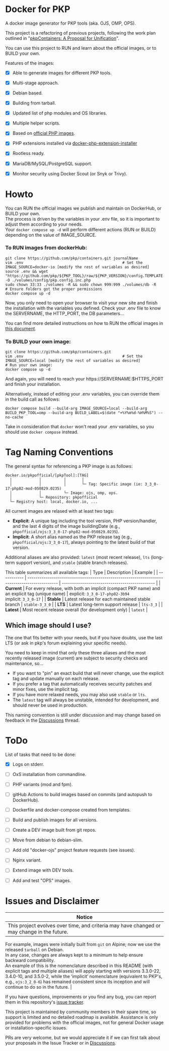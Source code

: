 # Docker for PKP

A docker image generator for PKP tools (aka. OJS, OMP, OPS).

This project is a refactoring of previous projects, following the work plan outlined in "[pkpContainers: A Proposal for Unification](https://docs.google.com/document/d/1hl3c6PYQgOZWWtwHk2siBTUj3WC6fzrv9hCp7F1jDGQ/edit?usp=sharing)".

You can use this project to RUN and learn about the official images, or to BUILD your own.  

Features of the images:
- [x] Able to generate images for different PKP tools.
- [x] Multi-stage approach.
- [x] Debian based.
- [x] Building from tarball.
- [x] Updated list of php modules and OS libraries.
- [x] Multiple helper scripts.
- [x] Based on [official PHP images](https://hub.docker.com/_/php/).
- [x] PHP extensions installed via [docker-php-extension-installer](https://github.com/mlocati/docker-php-extension-installer)
- [x] Rootless ready.
- [x] MariaDB/MySQL/PostgreSQL support.
- [x] Monitor security using Docker Scout (or Snyk or Trivy).


# Howto

You can RUN the official images we publish and maintain on DockerHub, or BUILD your own.  
The process is driven by the variables in your .env file, so it is important to adjust them according to your needs.  
Your `docker compose up -d` will perform different actions (RUN or BUILD) depending on the value of IMAGE_SOURCE.

### To RUN images from dockerHub:

```
git clone https://github.com/pkp/containers.git journalName
vim .env                         					# Set the IMAGE_SOURCE=docker-io [modify the rest of variables as desired]
source .env && wget "https://github.com/pkp/${PKP_TOOL}/raw/${PKP_VERSION}/config.TEMPLATE.inc.php" -O ./volumes/config/pkp.config.inc.php
sudo chown 33:33 ./volumes -R && sudo chown 999:999 ./volumes/db -R	    # Ensure folders got the proper permissions
docker compose up -d
```

Now, you only need to open your browser to visit your new site and finish the installation with the variables you defined.
Check your .env file to know the SERVERNAME, the HTTP_PORT, the DB parameters...

You can find more detailed instructions on how to RUN the official images in [this document](https://github.com/pkp/containers/blob/main/docs/easyOJS.md).

### To BUILD your own image:

```
git clone https://github.com/pkp/containers.git
vim .env                         					# Set the IMAGE_SOURCE=local [modify the rest of variables as desired]
# Run your own image:
docker compose up -d
```

And again, you will need to reach your https://SERVERNAME:$HTTPS_PORT and finish your installation.

Alternatively, instead of editing your .env variables, you can override them in the build call as follows:
```
docker compose build --build-arg IMAGE_SOURCE=local --build-arg BUILD_PKP_TOOL=omp --build-arg BUILD_LABEL=$(date "+%Y%m%d-%H%M%S") --no-cache
```

Take in consideration that `docker` won't read your .env variables, so you should use `docker compose` instead.


# Tag Naming Conventions  

The general syntax for referencing a PKP image is as follows:
```
docker.io/pkpofficial/[pkpTool]:[TAG]
  │            │          │       │
  │            │          │       └─ Tag: Specific image (ie: 3_3_0-17-php82-mod-050829.0235)
  │            │          └─ Image: ojs, omp, ops.
  │            └─ Repository: pkpofficial
  └─ Registry host: local, docker.io, ...
```

All current images are relased with at least two tags:  
- **Explicit**: A unique tag including the tool version, PHP version/handler, and the last 4 digits of the image buildingDate (e.g., `pkpofficial/ojs:3_3_0-17-php82-mod-050829.0235`).
- **Implicit**: A short alias named as the PKP release tag (e.g., `pkpofficial/ojs:3_3_0-17`), always pointing to the latest build of that version.  

Additional aliases are also provided: `latest` (most recent release), `lts` (long-term support version), and `stable` (stable branch releases). 

This table summarizes all available tags:
| Type        | Description                                                                                   | Example                                        |
| ----------- | --------------------------------------------------------------------------------------------- | ---------------------------------------------- |
| **Current** | For every release, with both an implicit (compact PKP name) and an explicit tag (unique name) | explicit: `3_3_0-17-php82-3b94`<br/> implicit: `3_3_0-17` |
| **Stable**  | Latest release for each maintained stable branch                                              | `stable-3_3_0`                                 |
| **LTS**     | Latest long-term support release                                                              | `lts-3_3`                                      |
| **Latest**  | Most recent release overall (for development only)                                            | `latest`                                       |

## Which image should I use? 

The one that fits better with your needs, but if you have doubts, use the last LTS (or ask in pkp's forum explaining your specific needs).

You need to keep in mind that only these three aliases and the most recently released image (current) are subject to security checks and maintenance, so...
- If you want to "pin" an exact build that will never change, use the explicit tag and update manually on each release.
- If you prefer a tag that automatically receives security patches and minor fixes, use the implicit tag. 
- If you have more relaxed needs, you may also use `stable` or `lts`. 
- The `latest` tag will always be unstable, intended for development, and should never be used in production.  

This naming convention is still under discussion and may change based on feedback in the [Discussions](https://github.com/pkp/containers/discussions/16) thread.  

# ToDo

List of tasks that need to be done:

- [x] Logs on stderr.
- [ ] OxS installation from commandline.
- [ ] PHP variants (mod and fpm).
- [ ] gitHub Actions to build images based on commits (and autopush to DockerHub).
- [ ] Dockerfile and docker-compose created from templates.
- [ ] Build and publish images for all versions.
- [ ] Create a DEV image built from git repos.
- [ ] Move from debian to debian-slim.
- [ ] Add old "docker-ojs" project feature requests (see issues).
- [ ] Nginx variant.
- [ ] Extend image with DEV tools.
- [ ] Add and test "OPS" images.


# Issues and Disclaimer

| Notice |
|--------|
| This project evolves over time, and criteria may have changed or may change in the future.  
For example, images were initially built from `git` on Alpine; now we use the released `tarball` on Debian.  
In any case, changes are always kept to a minimum to help ensure backward compatibility.  
An example of this is the nomenclature described in this README (with explicit tags and multiple aliases) will apply starting with versions 3.3.0-22, 3.4.0-10, and 3.5.0-2, while the ‘implicit’ nomenclature (equivalent to PKP's, e.g., `ojs:3_2_0-6`) has remained consistent since its inception and will continue to do so in the future. |

If you have questions, improvements or you find any bug, you can report them in this repository's [issue tracker](https://github.com/pkp/containers/issues).

This project is maintained by community members in their spare time, so support is limited and no detailed roadmap is available. Assistance is only provided for problems with the official images, not for general Docker usage or installation-specific issues.

PRs are very welcome, but we would appreciate it if we can first talk about your proposals in the Issue Tracker or in [Discussions](https://github.com/pkp/containers/discussions).
